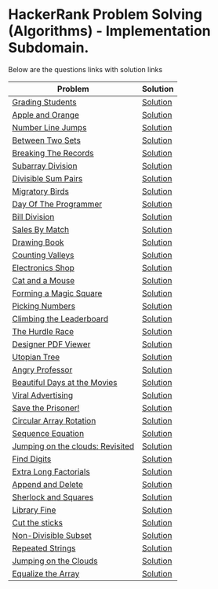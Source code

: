 # HackerRank Problem Solving (Algorithms) - Implementation Subdomain.

Below are the questions links with solution links


|Problem |Solution|
|--------------|--------|
|[Grading Students](https://www.hackerrank.com/challenges/grading)|[Solution](https://github.com/HarshOza36/Algorithms_HackerRank/blob/main/Implementation/gradingStudents.py)|
|[Apple and Orange](https://www.hackerrank.com/challenges/apple-and-orange)|[Solution](https://github.com/HarshOza36/Algorithms_HackerRank/blob/main/Implementation/applesAndOranges.py)|
|[Number Line Jumps](https://www.hackerrank.com/challenges/kangaroo)|[Solution](https://github.com/HarshOza36/Algorithms_HackerRank/blob/main/Implementation/numberLineJumps.py)|
|[Between Two Sets](https://www.hackerrank.com/challenges/between-two-sets)|[Solution](https://github.com/HarshOza36/Algorithms_HackerRank/blob/main/Implementation/betweenTwoSets.py)|
|[Breaking The Records](https://www.hackerrank.com/challenges/breaking-best-and-worst-records)|[Solution](https://github.com/HarshOza36/Algorithms_HackerRank/blob/main/Implementation/breakingTheRecord.py)|
|[Subarray Division](https://www.hackerrank.com/challenges/the-birthday-bar)|[Solution](https://github.com/HarshOza36/Algorithms_HackerRank/blob/main/Implementation/subarrayDivision.py)|
|[Divisible Sum Pairs](https://www.hackerrank.com/challenges/divisible-sum-pairs)|[Solution](https://github.com/HarshOza36/Algorithms_HackerRank/blob/main/Implementation/divisibleSumPairs.py)|
|[Migratory Birds](https://www.hackerrank.com/challenges/migratory-birds)|[Solution](https://github.com/HarshOza36/Algorithms_HackerRank/blob/main/Implementation/migratoryBirds.py)|
|[Day Of The Programmer](https://www.hackerrank.com/challenges/day-of-the-programmer)|[Solution](https://github.com/HarshOza36/Algorithms_HackerRank/blob/main/Implementation/dayOfTheProgrammer.py)|
|[Bill Division](https://www.hackerrank.com/challenges/bon-appetit)|[Solution](https://github.com/HarshOza36/Algorithms_HackerRank/blob/main/Implementation/billDivision.py)|
|[Sales By Match](https://www.hackerrank.com/challenges/sock-merchant)|[Solution](https://github.com/HarshOza36/Algorithms_HackerRank/blob/main/Implementation/salesByMatch.py)|
|[Drawing Book](https://www.hackerrank.com/challenges/drawing-book)|[Solution](https://github.com/HarshOza36/Algorithms_HackerRank/blob/main/Implementation/drawingBook.py)|
|[Counting Valleys](https://www.hackerrank.com/challenges/counting-valleys)|[Solution](https://github.com/HarshOza36/Algorithms_HackerRank/blob/main/Implementation/countingValleys.py)|
|[Electronics Shop](https://www.hackerrank.com/challenges/electronics-shop)|[Solution](https://github.com/HarshOza36/Algorithms_HackerRank/blob/main/Implementation/electronicsShop.py)|
|[Cat and a Mouse](https://www.hackerrank.com/challenges/cats-and-a-mouse)|[Solution](https://github.com/HarshOza36/Algorithms_HackerRank/blob/main/Implementation/catAndAMouse.py)|
|[Forming a Magic Square](https://www.hackerrank.com/challenges/magic-square-forming)|[Solution](https://github.com/HarshOza36/Algorithms_HackerRank/blob/main/Implementation/formingAMagicSquare.py)|
|[Picking Numbers](https://www.hackerrank.com/challenges/picking-numbers)|[Solution](https://github.com/HarshOza36/Algorithms_HackerRank/blob/main/Implementation/pickingNumbers.py)|
|[Climbing the Leaderboard](https://www.hackerrank.com/challenges/climbing-the-leaderboard)|[Solution](https://github.com/HarshOza36/Algorithms_HackerRank/blob/main/Implementation/climbingTheLeaderboard.py)|
|[The Hurdle Race](https://www.hackerrank.com/challenges/the-hurdle-race)|[Solution](https://github.com/HarshOza36/Algorithms_HackerRank/blob/main/Implementation/theHurdleRace.py)|
|[Designer PDF Viewer](https://www.hackerrank.com/challenges/designer-pdf-viewer)|[Solution](https://github.com/HarshOza36/Algorithms_HackerRank/blob/main/Implementation/designerPDFViewer.py)|
|[Utopian Tree](https://www.hackerrank.com/challenges/utopian-tree)|[Solution](https://github.com/HarshOza36/Algorithms_HackerRank/blob/main/Implementation/utopianTree.py)|
|[Angry Professor](https://www.hackerrank.com/challenges/angry-professor)|[Solution](https://github.com/HarshOza36/Algorithms_HackerRank/blob/main/Implementation/angryProfessor.py)|
|[Beautiful Days at the Movies](https://www.hackerrank.com/challenges/beautiful-days-at-the-movies)|[Solution](https://github.com/HarshOza36/Algorithms_HackerRank/blob/main/Implementation/beautifulDaysAtMovies.py)|
|[Viral Advertising](https://www.hackerrank.com/challenges/strange-advertising)|[Solution](https://github.com/HarshOza36/Algorithms_HackerRank/commit/fa09532001028dc2e6b6326ddee0f728a24753d3)|
|[Save the Prisoner!](https://www.hackerrank.com/challenges/save-the-prisoner)|[Solution](https://github.com/HarshOza36/Algorithms_HackerRank/blob/main/Implementation/saveThePrisoner.py)|
|[Circular Array Rotation](https://www.hackerrank.com/challenges/circular-array-rotation)|[Solution](https://github.com/HarshOza36/Algorithms_HackerRank/blob/main/Implementation/circularArrayRotation.py)|
|[Sequence Equation](https://www.hackerrank.com/challenges/permutation-equation)|[Solution](https://github.com/HarshOza36/Algorithms_HackerRank/blob/main/Implementation/sequenceEquation.py)|
|[Jumping on the clouds: Revisited](https://www.hackerrank.com/challenges/jumping-on-the-clouds-revisited)|[Solution](https://github.com/HarshOza36/Algorithms_HackerRank/blob/main/Implementation/jumpingOnTheClouds_Revisited.py)|
|[Find Digits](https://www.hackerrank.com/challenges/find-digits)|[Solution](https://github.com/HarshOza36/Algorithms_HackerRank/blob/main/Implementation/findDigits.py)|
|[Extra Long Factorials](https://www.hackerrank.com/challenges/extra-long-factorials/problem)|[Solution](https://github.com/HarshOza36/Algorithms_HackerRank/blob/main/Implementation/extraLongFactorials.py)|
|[Append and Delete](https://www.hackerrank.com/challenges/append-and-delete/problem)|[Solution](https://github.com/HarshOza36/Algorithms_HackerRank/blob/main/Implementation/appendAndDelete.py)|
|[Sherlock and Squares](https://www.hackerrank.com/challenges/sherlock-and-squares/problem)|[Solution](https://github.com/HarshOza36/Algorithms_HackerRank/blob/main/Implementation/sherlockAndSquares.py)|
|[Library Fine](https://www.hackerrank.com/challenges/library-fine/problem)|[Solution](https://github.com/HarshOza36/Algorithms_HackerRank/blob/main/Implementation/libraryFine.py)|
|[Cut the sticks](https://www.hackerrank.com/challenges/cut-the-sticks/problem)|[Solution](https://github.com/HarshOza36/Algorithms_HackerRank/blob/main/Implementation/cutTheSticks.py)|
|[Non-Divisible Subset](https://www.hackerrank.com/challenges/non-divisible-subset/problem)|[Solution](https://github.com/HarshOza36/Algorithms_HackerRank/blob/main/Implementation/nonDivisibleSubset.py)|
|[Repeated Strings](https://www.hackerrank.com/challenges/repeated-string/problem)|[Solution](https://github.com/HarshOza36/Algorithms_HackerRank/blob/main/Implementation/repeatedString.py)|
|[Jumping on the Clouds](https://www.hackerrank.com/challenges/jumping-on-the-clouds/problem)|[Solution](https://github.com/HarshOza36/Algorithms_HackerRank/blob/main/Implementation/jumpingontheCloud.py)|
|[Equalize the Array](https://www.hackerrank.com/challenges/equality-in-a-array/problem)|[Solution](https://github.com/HarshOza36/Algorithms_HackerRank/blob/main/Implementation/equalizeTheArray.py)|
